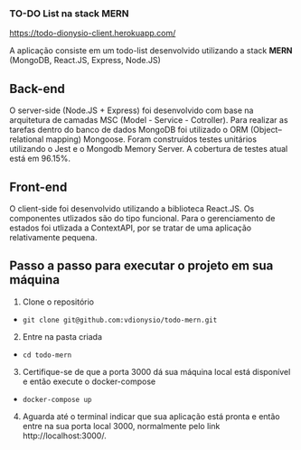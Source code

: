 ### TO-DO List na stack MERN

https://todo-dionysio-client.herokuapp.com/

A aplicação consiste em um todo-list desenvolvido utilizando a stack **MERN** (MongoDB, React.JS, Express, Node.JS)

## Back-end

O server-side (Node.JS + Express) foi desenvolvido com base na arquitetura de camadas MSC (Model - Service - Cotroller). Para realizar as tarefas dentro do banco de dados MongoDB foi utilizado o ORM (Object–relational mapping) Mongoose.
Foram construídos testes unitários utilizando o Jest e o Mongodb Memory Server. A cobertura de testes atual está em 96.15%.

## Front-end
O client-side foi desenvolvido utilizando a biblioteca React.JS. Os componentes utlizados são do tipo funcional. Para o gerenciamento de estados foi utlizada a ContextAPI, por se tratar de uma aplicação relativamente pequena. 

## Passo a passo para executar o projeto em sua máquina

1. Clone o repositório
- `git clone git@github.com:vdionysio/todo-mern.git`
2. Entre na pasta criada
- `cd todo-mern`
3. Certifique-se de que a porta 3000 dá sua máquina local está disponível e então execute o docker-compose
- `docker-compose up`
4. Aguarda até o terminal indicar que sua aplicação está pronta e então entre na sua porta local 3000, normalmente pelo link http://localhost:3000/.
